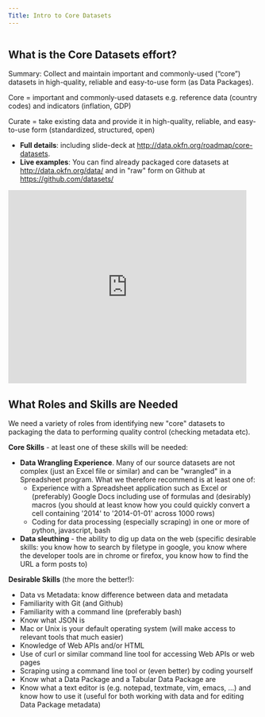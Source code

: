 ```yaml
---
Title: Intro to Core Datasets
---
```


<img src="http://assets.okfn.org/p/data/img/icon-128.png" alt="" style="display: block; margin: auto;" />

## What is the Core Datasets effort?

Summary: Collect and maintain important and commonly-used (“core”) datasets in high-quality, reliable and easy-to-use form (as Data Packages).

Core = important and commonly-used datasets e.g. reference data (country codes) and indicators (inflation, GDP)

Curate = take existing data and provide it in high-quality, reliable, and easy-to-use form (standardized, structured, open)

* **Full details**: including slide-deck at <http://data.okfn.org/roadmap/core-datasets>.
* **Live examples**: You can find already packaged core datasets at <http://data.okfn.org/data/> and in "raw" form on Github at <https://github.com/datasets/>

<iframe src="https://docs.google.com/presentation/d/1-BLImNBv2RtEkFVq_DdWjy05baHfprWHHdXZiMrmihQ/embed?start=false&loop=false&delayms=3000" frameborder="0" width="480" height="389" allowfullscreen="true" mozallowfullscreen="true" webkitallowfullscreen="true"></iframe>

## What Roles and Skills are Needed

We need a variety of roles from identifying new "core" datasets to packaging the data to performing quality control (checking metadata etc).

**Core Skills** - at least one of these skills will be needed:

* **Data Wrangling Experience**. Many of our source datasets are not complex (just an Excel file or similar) and can be "wrangled" in a Spreadsheet program. What we therefore recommend is at least one of:
  * Experience with a Spreadsheet application such as Excel or (preferably) Google Docs including use of formulas and (desirably) macros (you should at least know how you could quickly convert a cell containing '2014' to '2014-01-01' across 1000 rows)
  * Coding for data processing (especially scraping) in one or more of python, javascript, bash
* **Data sleuthing** - the ability to dig up data on the web (specific desirable skills: you know how to search by filetype in google, you know where the developer tools are in chrome or firefox, you know how to find the URL a form posts to)

**Desirable Skills** (the more the better!):

* Data vs Metadata: know difference between data and metadata
* Familiarity with Git (and Github)
* Familiarity with a command line (preferably bash)
* Know what JSON is
* Mac or Unix is your default operating system (will make access to relevant tools that much easier)
* Knowledge of Web APIs and/or HTML
* Use of curl or similar command line tool for accessing Web APIs or web pages
* Scraping using a command line tool or (even better) by coding yourself
* Know what a Data Package and a Tabular Data Package are
* Know what a text editor is (e.g. notepad, textmate, vim, emacs, ...) and know how to use it (useful for both working with data and for editing Data Package metadata)

